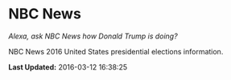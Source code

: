 # NBC News
*Alexa, ask NBC News how Donald Trump is doing?*

NBC News 2016 United States presidential elections information.

**Last Updated:** 2016-03-12 16:38:25